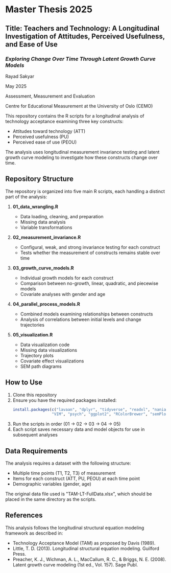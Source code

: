 # Master Thesis 2025

## Title: Teachers and Technology: A Longitudinal Investigation of Attitudes, Perceived Usefulness, and Ease of Use

### *Exploring Change Over Time Through Latent Growth Curve Models*

 Rayad Sakyar

 May 2025

Assessment, Measurement and Evaluation

Centre for Educational Measurement at the University of Oslo (CEMO)



This repository contains the R scripts for a longitudinal analysis of technology acceptance examining three key constructs:
- Attitudes toward technology (ATT)
- Perceived usefulness (PU)
- Perceived ease of use (PEOU)

The analysis uses longitudinal measurement invariance testing and latent growth curve modeling to investigate how these constructs change over time.

## Repository Structure

The repository is organized into five main R scripts, each handling a distinct part of the analysis:

1. **01_data_wrangling.R**
   - Data loading, cleaning, and preparation
   - Missing data analysis
   - Variable transformations

2. **02_measurement_invariance.R**
   - Configural, weak, and strong invariance testing for each construct
   - Tests whether the measurement of constructs remains stable over time

3. **03_growth_curve_models.R**
   - Individual growth models for each construct
   - Comparison between no-growth, linear, quadratic, and piecewise models
   - Covariate analyses with gender and age

4. **04_parallel_process_models.R**
   - Combined models examining relationships between constructs
   - Analysis of correlations between initial levels and change trajectories

5. **05_visualization.R**
   - Data visualization code
   - Missing data visualizations
   - Trajectory plots
   - Covariate effect visualizations
   - SEM path diagrams

## How to Use

1. Clone this repository
2. Ensure you have the required packages installed:
   ```r
   install.packages(c("lavaan", "dplyr", "tidyverse", "readxl", "naniar", 
                    "VIM", "psych", "ggplot2", "RColorBrewer", "semPlot"))
   ```
3. Run the scripts in order (01 → 02 → 03 → 04 → 05)
4. Each script saves necessary data and model objects for use in subsequent analyses

## Data Requirements

The analysis requires a dataset with the following structure:
- Multiple time points (T1, T2, T3) of measurement
- Items for each construct (ATT, PU, PEOU) at each time point
- Demographic variables (gender, age)

The original data file used is "TAM-LT-FullData.xlsx", which should be placed in the same directory as the scripts.

## References

This analysis follows the longitudinal structural equation modeling framework as described in:

- Technology Acceptance Model (TAM) as proposed by Davis (1989).
- Little, T. D. (2013). Longitudinal structural equation modeling. Guilford Press.
- Preacher, K. J., Wichman, A. L., MacCallum, R. C., & Briggs, N. E. (2008). Latent growth curve modeling (1st ed., Vol. 157). Sage Publ.




